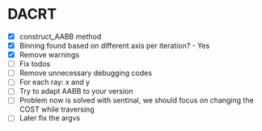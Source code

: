 # DACRT
- [X] construct_AABB method
- [X] Binning found based on different axis per iteration? - Yes
- [X] Remove warnings
- [ ] Fix todos
- [ ] Remove unnecessary debugging codes
- [ ] For each ray: x and y
- [ ] Try to adapt AABB to your version
- [ ] Problem now is solved with sentinal, we should focus on changing the COST while traversing
- [ ] Later fix the argvs
